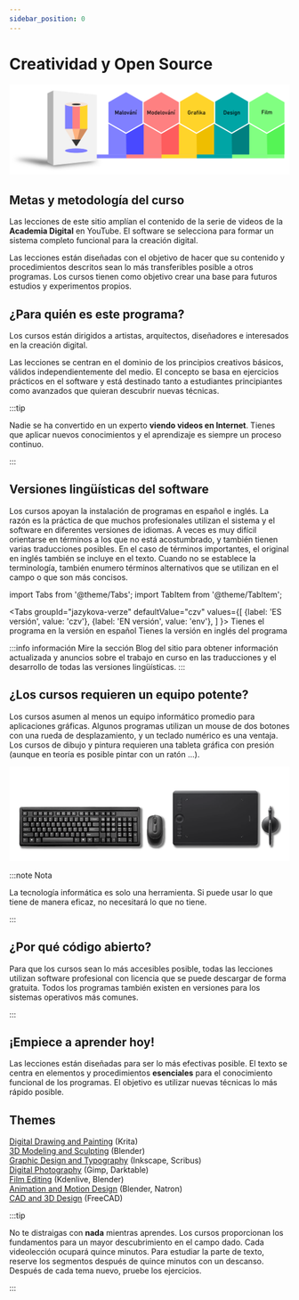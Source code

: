 ```yaml
---
sidebar_position: 0
---
```


# Creatividad y Open Source
![image](./img/akademieprehled2.svg)
## Metas y metodología del curso

Las lecciones de este sitio amplían el contenido de la serie de videos de la **Academia Digital** en YouTube. El software se selecciona para formar un sistema completo funcional para la creación digital.

Las lecciones están diseñadas con el objetivo de hacer que su contenido y procedimientos descritos sean lo más transferibles posible a otros programas. Los cursos tienen como objetivo crear una base para futuros estudios y experimentos propios.

## ¿Para quién es este programa?

Los cursos están dirigidos a artistas, arquitectos, diseñadores e interesados en la creación digital.

Las lecciones se centran en el dominio de los principios creativos básicos, válidos independientemente del medio. El concepto se basa en ejercicios prácticos en el software y está destinado tanto a estudiantes principiantes como avanzados que quieran descubrir nuevas técnicas.

:::tip

Nadie se ha convertido en un experto **viendo videos en Internet**. Tienes que aplicar nuevos conocimientos y el aprendizaje es siempre un proceso continuo.

:::

## Versiones lingüísticas del software
Los cursos apoyan la instalación de programas en español e inglés. La razón es la práctica de que muchos profesionales utilizan el sistema y el software en diferentes versiones de idiomas. A veces es muy difícil orientarse en términos a los que no está acostumbrado, y también tienen varias traducciones posibles. En el caso de términos importantes, el original en inglés también se incluye en el texto. Cuando no se establece la terminología, también enumero términos alternativos que se utilizan en el campo o que son más concisos.

import Tabs from '@theme/Tabs';
import TabItem from '@theme/TabItem';

<Tabs
  groupId="jazykova-verze"
  defaultValue="czv"
  values={[
    {label: 'ES versión', value: 'czv'},
    {label: 'EN versión', value: 'env'},
  ]
}>
<TabItem value="czv">Tienes el programa en la versión en español</TabItem>
<TabItem value="env">Tienes la versión en inglés del programa</TabItem>
</Tabs>

:::info información
Mire la sección Blog del sitio para obtener información actualizada y anuncios sobre el trabajo en curso en las traducciones y el desarrollo de todas las versiones lingüísticas.
:::

## ¿Los cursos requieren un equipo potente?

Los cursos asumen al menos un equipo informático promedio para aplicaciones gráficas. Algunos programas utilizan un mouse de dos botones con una rueda de desplazamiento, y un teclado numérico es una ventaja. Los cursos de dibujo y pintura requieren una tableta gráfica con presión (aunque en teoría es posible pintar con un ratón ...).

![image](./img/akademie-vybaveni.png)

:::note Nota

La tecnología informática es solo una herramienta. Si puede usar lo que tiene de manera eficaz, no necesitará lo que no tiene.

:::

## ¿Por qué código abierto?

Para que los cursos sean lo más accesibles posible, todas las lecciones utilizan software profesional con licencia que se puede descargar de forma gratuita. Todos los programas también existen en versiones para los sistemas operativos más comunes.

:::
## ¡Empiece a aprender hoy!
Las lecciones están diseñadas para ser lo más efectivas posible. El texto se centra en elementos y procedimientos **esenciales** para el conocimiento funcional de los programas. El objetivo es utilizar nuevas técnicas lo más rápido posible.

## Themes

[Digital Drawing and Painting](01digitalnimalba/kresba-a-malba) (Krita)  
[3D Modeling and Sculpting](02modelovani/3D-modelovani) (Blender)  
[Graphic Design and Typography](03grafika/grafika) (Inkscape, Scribus)  
[Digital Photography](04foto/foto) (Gimp, Darktable)  
[Film Editing](05film/film) (Kdenlive, Blender)  
[Animation and Motion Design](06animace/animace) (Blender, Natron)  
[CAD and 3D Design](07cad/cad) (FreeCAD)

:::tip

No te distraigas con **nada** mientras aprendes. Los cursos proporcionan los fundamentos para un mayor descubrimiento en el campo dado. Cada videolección ocupará quince minutos. Para estudiar la parte de texto, reserve los segmentos después de quince minutos con un descanso. Después de cada tema nuevo, pruebe los ejercicios.

:::

